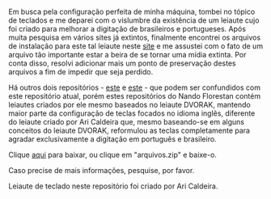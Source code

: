 Em busca pela configuração perfeita de minha máquina, tombei no tópico de teclados e me deparei com o vislumbre da existência de um leiaute cujo foi criado para melhorar a digitação de brasileiros e portugueses. Após muita pesquisa em vários sites já extintos, finalmente encontrei os arquivos de instalação para este tal leiaute neste [site](http://www.xahlee.info/kbd/pt-nativo_keyboard_layout.html) e me assustei com o fato de um arquivo tão importante estar a beira de se tornar uma mídia extinta. Por conta disso, resolvi adicionar mais um ponto de preservação destes arquivos a fim de impedir que seja perdido.

Há outros dois repositórios - [este](https://github.com/nandoflorestan/nandvorak) e [este](https://github.com/nandoflorestan/teclado-br) - que podem ser confundidos com este repositório atual, porém estes repositórios do Nando Florestan contém leiautes criados por ele mesmo baseados no leiaute DVORAK, mantendo maior parte da configuração de teclas focados no idioma inglês, diferente do leiaute criado por Ari Caldeira que, mesmo baseando-se em alguns conceitos do leiaute DVORAK, reformulou as teclas completamente para agradar exclusivamente a digitação em português e brasileiro.

Clique [aqui](https://github.com/rottakore/brasil-nativo/raw/refs/heads/main/arquivos.zip) para baixar, ou clique em "arquivos.zip" e baixe-o.

Caso precise de mais informações, pesquise, por favor.

Leiaute de teclado neste repositório foi criado por Ari Caldeira.
